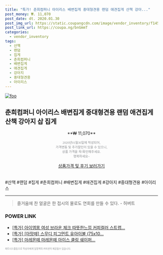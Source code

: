 ```yaml
--- 
title: "특가! 춘희컴퍼니 아이리스 배변집게 중대형견용 랜덤 애견집게 산책 강아..." 
post_money: ₩. 11,070 
post_date: dt. 2020.01.30 
post_img_url: https://static.coupangcdn.com/image/vendor_inventory/f145/fcbce178f1b23390741cdcec9d2f16cc4ce80c50d91cb6a6e349c5de7aa4.jpg 
post_link_url: https://coupa.ng/bnGmmT 
categories: 
  - vendor_inventory 
tags: 
  - 산책 
  - 랜덤 
  - 집게 
  - 춘희컴퍼니 
  - 배변집게 
  - 애견집게 
  - 강아지 
  - 중대형견용 
  - 아이리스 
--- 
```

[![foo](https://static.coupangcdn.com/image/vendor_inventory/f145/fcbce178f1b23390741cdcec9d2f16cc4ce80c50d91cb6a6e349c5de7aa4.jpg)](https://coupa.ng/bnGmmT) 

## 춘희컴퍼니 아이리스 배변집게 중대형견용 랜덤 애견집게 산책 강아지 삽 집게 
<p style="text-align: center;">**₩ 11,070**</p> 
<p style="text-align: center;"><span style="color: #898c8f; font-family: Georgia,Times,serif; font-size: 0.75em;">2020년01월30일에 작성되어, <br>가격변동 및 추가할인이 있을 수 있으니,<br> 상품 가격을 꼭!확인해주세요.<br>행복하세요~</span> 
</p>	 
<div markdown="0" style="text-align: center;"><a href="https://coupa.ng/bnGmmT" class="btn btn--success">상품가격 및 후기 보러가기</a></div> 
<br><br> 
  #산책 #랜덤 #집게 #춘희컴퍼니 #배변집게 #애견집게 #강아지 #중대형견용 #아이리스 
<hr> 

> 즐거움에 찬 얼굴은 한 접시의 물로도 연회를 만들 수 있다. - 허버트 


### POWER LINK

* <a href="https://blog.naver.com/an0733/221786097838" target="_blank">[특가] 아이엠몽 여성 브라운 체크 따뜻한느낌 커피컬러 스트랩...</a>
* <a href="https://blog.naver.com/an0733/221789598841" target="_blank">[특가] [아망떼] 스무디 피그먼트 유아이불 (75x10...</a>
* <a href="https://blog.naver.com/sakai111/221789436498" target="_blank">[특가] 마레몬떼 마레몬떼 아이스 쿨링 쉐이퍼...</a>

<span style="color: #898c8f; font-family: Georgia,Times,serif; font-size: 0.55em;">파트너스활동으로 작성자에게 일정액의 커미션이 제공될수 있습니다.</span> 
